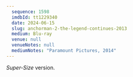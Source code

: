 ```yaml
---
  sequence: 1598
  imdbId: tt1229340
  date: 2024-06-15
  slug: anchorman-2-the-legend-continues-2013
  medium: Blu-ray
  venue: null
  venueNotes: null
  mediumNotes: "Paramount Pictures, 2014"
---
```


_Super-Size_ version.

